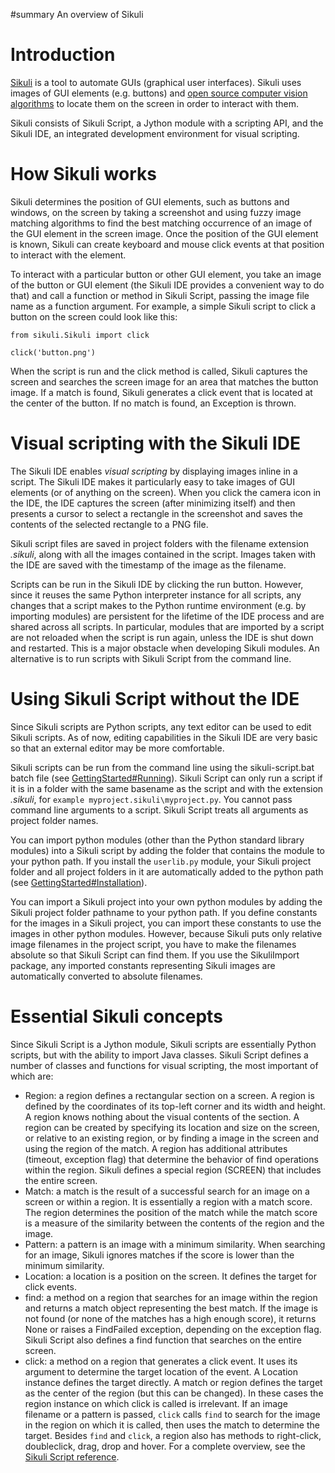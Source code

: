 ﻿#summary An overview of Sikuli

# Introduction #

[Sikuli](http://sikuli.org/) is a tool to automate GUIs (graphical user interfaces). Sikuli uses images of GUI elements (e.g. buttons) and [open source computer vision algorithms](http://opencv.willowgarage.com/) to locate them on the screen in order to interact with them.

Sikuli consists of Sikuli Script, a Jython module with a scripting API, and the Sikuli IDE, an integrated development environment for visual scripting.

# How Sikuli works #

Sikuli determines the position of GUI elements, such as buttons and windows, on the screen by taking a screenshot and using fuzzy image matching algorithms to find the best matching occurrence of an image of the GUI element in the screen image. Once the position of the GUI element is known, Sikuli can create keyboard and mouse click events at that position to interact with the element.

To interact with a particular button or other GUI element, you take an image of the button or GUI element (the Sikuli IDE provides a convenient way to do that) and call a function or method in Sikuli Script, passing the image file name as a function argument. For example, a simple Sikuli script to click a button on the screen could look like this:
```
from sikuli.Sikuli import click

click('button.png')
```
When the script is run and the click method is called, Sikuli captures the screen and searches the screen image for an area that matches the button image. If a match is found, Sikuli generates a click event that is located at the center of the button. If no match is found, an Exception is thrown.

# Visual scripting with the Sikuli IDE #

The Sikuli IDE enables _visual scripting_ by displaying images inline in a script. The Sikuli IDE makes it particularly easy to take images of GUI elements (or of anything on the screen). When you click the camera icon in the IDE, the IDE captures the screen (after minimizing itself) and then presents a cursor to select a rectangle in the screenshot and saves the contents of the selected rectangle to a PNG file.

Sikuli script files are saved in project folders with the filename extension _.sikuli_, along with all the images contained in the script. Images taken with the IDE are saved with the timestamp of the image as the filename.

Scripts can be run in the Sikuli IDE by clicking the run button. However, since it reuses the same Python interpreter instance for all scripts, any changes that a script makes to the Python runtime environment (e.g. by importing modules) are persistent for the lifetime of the IDE process and are shared across all scripts. In particular, modules that are imported by a script are not reloaded when the script is run again, unless the IDE is shut down and restarted. This is a major obstacle when developing Sikuli modules. An alternative is to run scripts with Sikuli Script from the command line.

# Using Sikuli Script without the IDE #

Since Sikuli scripts are Python scripts, any text editor can be used to edit Sikuli scripts. As of now, editing capabilities in the Sikuli IDE are very basic so that an external editor may be more comfortable.

Sikuli scripts can be run from the command line using the sikuli-script.bat batch file (see [GettingStarted#Running](GettingStarted#Running.md)). Sikuli Script can only run a script if it is in a folder with the same basename as the script and with the extension _.sikuli_, for `example myproject.sikuli\myproject.py`. You cannot pass command line arguments to a script. Sikuli Script treats all arguments as project folder names.

You can import python modules (other than the Python standard library modules) into a Sikuli script by adding the folder that contains the module to your python path. If you install the `userlib.py` module, your Sikuli project folder and all project folders in it are automatically added to the python path (see [GettingStarted#Installation](GettingStarted#Installation.md)).

You can import a Sikuli project into your own python modules by adding the Sikuli project folder pathname to your python path. If you define constants for the images in a Sikuli project, you can import these constants to use the images in other python modules. However, because Sikuli puts only relative image filenames in the project script, you have to make the filenames absolute so that Sikuli Script can find them. If you use the SikuliImport package, any imported constants representing Sikuli images are automatically converted to absolute filenames.

# Essential Sikuli concepts #

Since Sikuli Script is a Jython module, Sikuli scripts are essentially Python scripts, but with the ability to import Java classes. Sikuli Script defines a number of classes and functions for visual scripting, the most important of which are:
  * Region: a region defines a rectangular section on a screen. A region is defined by the coordinates of its top-left corner and its width and height. A region knows nothing about the visual contents of the section. A region can be created by specifying its location and size on the screen, or relative to an existing region, or by finding a image in the screen and using the region of the match. A region has additional attributes (timeout, exception flag) that determine the behavior of find operations within the region. Sikuli defines a special region (SCREEN) that includes the entire screen.
  * Match: a match is the result of a successful search for an image on a screen or within a region. It is essentially a region with a match score. The region determines the position of the match while the match score is a measure of the similarity between the contents of the region and the image.
  * Pattern: a pattern is an image with a minimum similarity. When searching for an image, Sikuli ignores matches if the score is lower than the minimum similarity.
  * Location: a location is a position on the screen. It defines the target for click events.
  * find: a method on a region that searches for an image within the region and returns a match object representing the best match. If the image is not found (or none of the matches has a high enough score), it returns None or raises a FindFailed exception, depending on the exception flag. Sikuli Script also defines a find function that searches on the entire screen.
  * click: a method on a region that generates a click event. It uses its argument to determine the target location of the event. A Location instance defines the target directly. A match or region defines the target as the center of the region (but this can be changed). In these cases the region instance on which click is called is irrelevant. If an image filename or a pattern is passed, `click` calls `find` to search for the image in the region on which it is called, then uses the match to determine the target.
Besides `find` and `click`, a region also has methods to right-click, doubleclick, drag, drop and hover. For a complete overview, see the [Sikuli Script reference](http://sikuli.org/guide).
